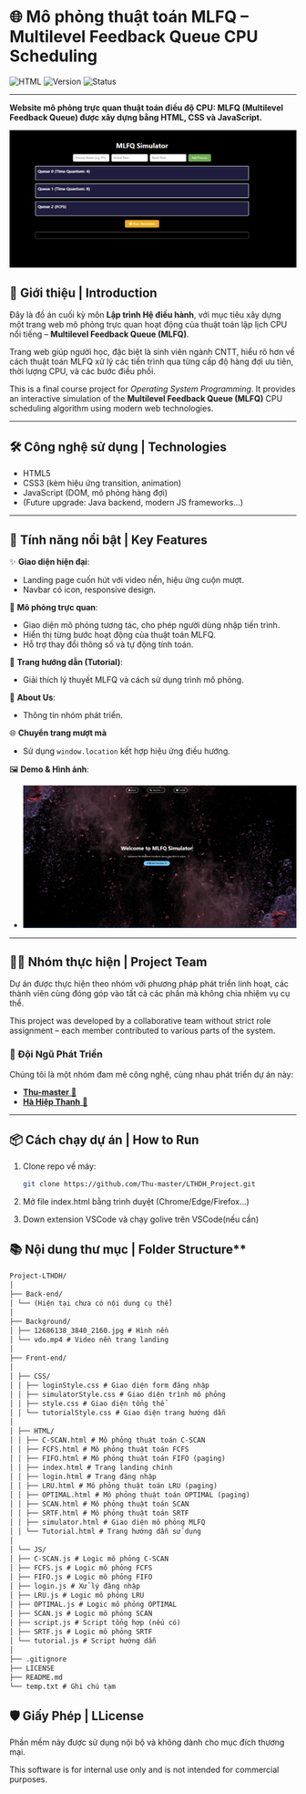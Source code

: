# 🌐 Mô phỏng thuật toán MLFQ – Multilevel Feedback Queue CPU Scheduling

![HTML](https://img.shields.io/badge/Tech-HTML%2FCSS%2FJS-yellow)
![Version](https://img.shields.io/badge/Version-1.0-blue)
![Status](https://img.shields.io/badge/Status-Đồ_án_cuối_kỳ-success)

---

**Website mô phỏng trực quan thuật toán điều độ CPU: MLFQ (Multilevel Feedback Queue) được xây dựng bằng HTML, CSS và JavaScript.**

<!-- ![Project Banner](#)  Chèn hình ảnh demo tại đây -->
![Giao diện Landing Page](./Demo/MLFQ.png)

## 🎯 Giới thiệu | Introduction

Đây là đồ án cuối kỳ môn **Lập trình Hệ điều hành**, với mục tiêu xây dựng một trang web mô phỏng trực quan hoạt động của thuật toán lập lịch CPU nổi tiếng – **Multilevel Feedback Queue (MLFQ)**.

Trang web giúp người học, đặc biệt là sinh viên ngành CNTT, hiểu rõ hơn về cách thuật toán MLFQ xử lý các tiến trình qua từng cấp độ hàng đợi ưu tiên, thời lượng CPU, và các bước điều phối.

This is a final course project for *Operating System Programming*. It provides an interactive simulation of the **Multilevel Feedback Queue (MLFQ)** CPU scheduling algorithm using modern web technologies.

---

## 🛠️ Công nghệ sử dụng | Technologies

- HTML5
- CSS3 (kèm hiệu ứng transition, animation)
- JavaScript (DOM, mô phỏng hàng đợi)
- (Future upgrade: Java backend, modern JS frameworks...)

---

## 🚀 Tính năng nổi bật | Key Features

✨ **Giao diện hiện đại**:  
- Landing page cuốn hút với video nền, hiệu ứng cuộn mượt.  
- Navbar có icon, responsive design.

🧠 **Mô phỏng trực quan**:  
- Giao diện mô phỏng tương tác, cho phép người dùng nhập tiến trình.  
- Hiển thị từng bước hoạt động của thuật toán MLFQ.  
- Hỗ trợ thay đổi thông số và tự động tính toán.

📘 **Trang hướng dẫn (Tutorial)**:  
- Giải thích lý thuyết MLFQ và cách sử dụng trình mô phỏng.

👥 **About Us**:  
- Thông tin nhóm phát triển.

🌐 **Chuyển trang mượt mà**  
- Sử dụng `window.location` kết hợp hiệu ứng điều hướng.

🖼️ **Demo & Hình ảnh**:
<!-- - [![**Video demo**](https://img.youtube.com/vi/YOUR_VIDEO_ID/hqdefault.jpg)](https://www.youtube.com/watch?v=YOUR_VIDEO_ID) <!-- Chèn link video demo -->

<!--link chữ đến video 🎬 [Xem video demo tại đây](https://www.youtube.com/watch?v=YOUR_VIDEO_ID) -->
<!-- ![Demo GIF](./assets/demo.gif) -->

- ![Hình ảnh giao diện](./Demo/MainPage.png) <!-- Chèn hình ảnh mô phỏng -->

---

## 🧑‍💻 Nhóm thực hiện | Project Team

Dự án được thực hiện theo nhóm với phương pháp phát triển linh hoạt, các thành viên cùng đóng góp vào tất cả các phần mà không chia nhiệm vụ cụ thể.

This project was developed by a collaborative team without strict role assignment – each member contributed to various parts of the system.

### 👥 Đội Ngũ Phát Triển
Chúng tôi là một nhóm đam mê công nghệ, cùng nhau phát triển dự án này:
- [**Thu-master** 🔗](https://github.com/Thu-master)
- [**Hà Hiệp Thanh** 🔗](https://github.com/HaHiepThanh)

---

## 📦 Cách chạy dự án | How to Run

1. Clone repo về máy:
   ```bash
   git clone https://github.com/Thu-master/LTHDH_Project.git

2. Mở file index.html bằng trình duyệt (Chrome/Edge/Firefox...)

3. Down extension VSCode và chạy golive trên VSCode(nếu cần)

## 📚 Nội dung thư mục | Folder Structure**
```
Project-LTHDH/
│
├── Back-end/
│ └── (Hiện tại chưa có nội dung cụ thể)
│
├── Background/
│ ├── 12686138_3840_2160.jpg # Hình nền
│ └── vdo.mp4 # Video nền trang landing
│
├── Front-end/
│
│ ├── CSS/
│ │ ├── loginStyle.css # Giao diện form đăng nhập
│ │ ├── simulatorStyle.css # Giao diện trình mô phỏng
│ │ ├── style.css # Giao diện tổng thể
│ │ └── tutorialStyle.css # Giao diện trang hướng dẫn
│
│ ├── HTML/
│ │ ├── C-SCAN.html # Mô phỏng thuật toán C-SCAN
│ │ ├── FCFS.html # Mô phỏng thuật toán FCFS
│ │ ├── FIFO.html # Mô phỏng thuật toán FIFO (paging)
│ │ ├── index.html # Trang landing chính
│ │ ├── login.html # Trang đăng nhập
│ │ ├── LRU.html # Mô phỏng thuật toán LRU (paging)
│ │ ├── OPTIMAL.html # Mô phỏng thuật toán OPTIMAL (paging)
│ │ ├── SCAN.html # Mô phỏng thuật toán SCAN
│ │ ├── SRTF.html # Mô phỏng thuật toán SRTF
│ │ ├── simulator.html # Giao diện mô phỏng MLFQ
│ │ └── Tutorial.html # Trang hướng dẫn sử dụng
│
│ └── JS/
│ ├── C-SCAN.js # Logic mô phỏng C-SCAN
│ ├── FCFS.js # Logic mô phỏng FCFS
│ ├── FIFO.js # Logic mô phỏng FIFO
│ ├── login.js # Xử lý đăng nhập
│ ├── LRU.js # Logic mô phỏng LRU
│ ├── OPTIMAL.js # Logic mô phỏng OPTIMAL
│ ├── SCAN.js # Logic mô phỏng SCAN
│ ├── script.js # Script tổng hợp (nếu có)
│ ├── SRTF.js # Logic mô phỏng SRTF
│ └── tutorial.js # Script hướng dẫn
│
├── .gitignore
├── LICENSE
├── README.md
└── temp.txt # Ghi chú tạm
```
## 🛡️ Giấy Phép | LLicense
Phần mềm này được sử dụng nội bộ và không dành cho mục đích thương mại.

This software is for internal use only and is not intended for commercial purposes.